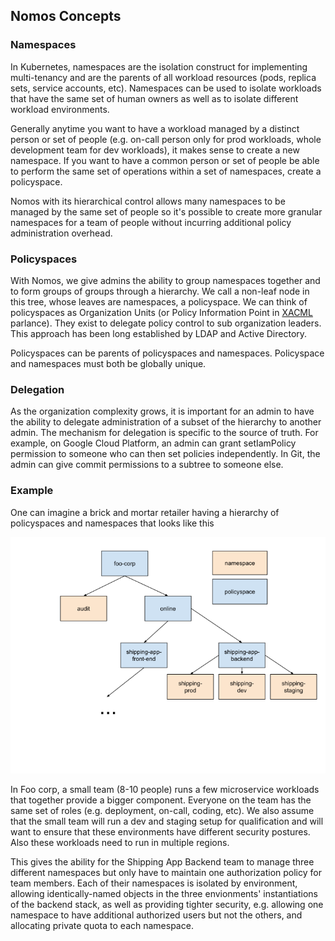 ## Nomos Concepts

### Namespaces

In Kubernetes, namespaces are the isolation construct for implementing
multi-tenancy and are the parents of all workload resources (pods, replica sets,
service accounts, etc). Namespaces can be used to isolate workloads that have
the same set of human owners as well as to isolate different workload
environments.

Generally anytime you want to have a workload managed by a distinct person or
set of people (e.g. on-call person only for prod workloads, whole development
team for dev workloads), it makes sense to create a new namespace. If you want
to have a common person or set of people be able to perform the same set of
operations within a set of namespaces, create a policyspace.

Nomos with its hierarchical control allows many namespaces to be managed by the
same set of people so it's possible to create more granular namespaces for a
team of people without incurring additional policy administration overhead.

### Policyspaces

With Nomos, we give admins the ability to group namespaces together and to form
groups of groups through a hierarchy. We call a non-leaf node in this tree,
whose leaves are namespaces, a policyspace. We can think of policyspaces as
Organization Units (or Policy Information Point in
[XACML](https://en.wikipedia.org/wiki/XACML#Terminology) parlance). They exist
to delegate policy control to sub organization leaders. This approach has been
long established by LDAP and Active Directory.

Policyspaces can be parents of policyspaces and namespaces. Policyspace and
namespaces must both be globally unique.

### Delegation

As the organization complexity grows, it is important for an admin to have the
ability to delegate administration of a subset of the hierarchy to another
admin. The mechanism for delegation is specific to the source of truth. For
example, on Google Cloud Platform, an admin can grant setIamPolicy permission to
someone who can then set policies independently. In Git, the admin can give
commit permissions to a subtree to someone else.

### Example

One can imagine a brick and mortar retailer having a hierarchy of policyspaces
and namespaces that looks like this

![drawing](img/foo_corp_hierarchy.png)

In Foo corp, a small team (8-10 people) runs a few microservice workloads that
together provide a bigger component. Everyone on the team has the same set of
roles (e.g. deployment, on-call, coding, etc). We also assume that the small
team will run a dev and staging setup for qualification and will want to ensure
that these environments have different security postures. Also these workloads
need to run in multiple regions.

This gives the ability for the Shipping App Backend team to manage three
different namespaces but only have to maintain one authorization policy for team
members. Each of their namespaces is isolated by environment, allowing
identically-named objects in the three envionments' instantiations of the
backend stack, as well as providing tighter security, e.g. allowing one
namespace to have additional authorized users but not the others, and allocating
private quota to each namespace.
